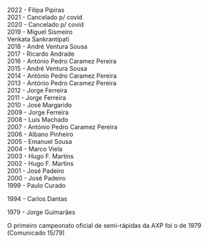 2022 - Filipa Pipiras\
2021 - Cancelado p/ covid\
2020 - Cancelado p/ covid\
2019 - Miguel Sismeiro\
                Venkata Sankrantipati\
2018 - André Ventura Sousa\
2017 - Ricardo Andrade\
2016 - António Pedro Caramez Pereira\
2015 - André Ventura Sousa\
2014 - António Pedro Caramez Pereira\
2013 - António Pedro Caramez Pereira\
2012 - Jorge Ferreira\
2011 - Jorge Ferreira\
2010 - José Margarido\
2009 - Jorge Ferreira\
2008 - Luis Machado\
2007 - António Pedro Caramez Pereira\
2006 - Albano Pinheiro\
2005 - Emanuel Sousa\
2004 - Marco Viela\
2003 - Hugo F. Martins\
2002 - Hugo F. Martins\
2001 - José Padeiro\
2000 - José Padeiro\
1999 - Paulo Curado

1994 - Carlos Dantas

1979 - Jorge Guimarães

O primeiro campeonato oficial de semi-rápidas da AXP foi o de 1979 (Comunicado 15/79)
